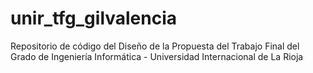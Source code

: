 # unir_tfg_gilvalencia
Repositorio de código del Diseño de la Propuesta del Trabajo Final del Grado de Ingeniería Informática - Universidad Internacional de La Rioja

